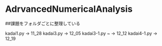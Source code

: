 # AdrvancedNumericalAnalysis

##課題をフォルダごとに整理している

kadai1.py -> 11_28
kadai3.py -> 12_05
kadai3-1.py ~ -> 12_12
kadai4-1.py -> 12_19
